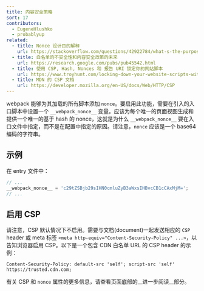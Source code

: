 ```yaml
---
title: 内容安全策略
sort: 17
contributors:
  - EugeneHlushko
  - probablyup
related:
  - title: Nonce 设计目的解释
    url: https://stackoverflow.com/questions/42922784/what-s-the-purpose-of-the-html-nonce-attribute-for-script-and-style-elements
  - title: 白名单的不安全性和内容安全政策的未来
    url: https://research.google.com/pubs/pub45542.html
  - title: 使用 CSP, Hash, Nonces 和 报告 URI 锁定你的网站脚本
    url: https://www.troyhunt.com/locking-down-your-website-scripts-with-csp-hashes-nonces-and-report-uri/
  - title: MDN 的 CSP 文档
    url: https://developer.mozilla.org/en-US/docs/Web/HTTP/CSP
---
```


webpack 能够为其加载的所有脚本添加 `nonce`。要启用此功能，需要在引入的入口脚本中设置一个 `__webpack_nonce__` 变量。应该为每个唯一的页面视图生成和提供一个唯一的基于 hash 的 nonce，这就是为什么 `__webpack_nonce__` 要在入口文件中指定，而不是在配置中指定的原因。请注意，`nonce` 应该是一个 base64 编码的字符串。


## 示例

在 entry 文件中：

``` js
// ...
__webpack_nonce__ = 'c29tZSBjb29sIHN0cmluZyB3aWxsIHBvcCB1cCAxMjM=';
// ...
```


## 启用 CSP

请注意，CSP 默认情况下不启用。需要与文档(document)一起发送相应的 `CSP` header 或 meta 标签 `<meta http-equiv="Content-Security-Policy" ...>`，以告知浏览器启用 CSP。以下是一个包含 CDN 白名单 URL 的 CSP header 的示例：

``` http
Content-Security-Policy: default-src 'self'; script-src 'self' https://trusted.cdn.com;
```

有关 CSP 和 `nonce` 属性的更多信息，请查看页面底部的__进一步阅读__部分。
